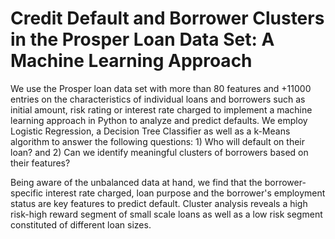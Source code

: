 # Credit Default and Borrower Clusters in the Prosper Loan Data Set: A Machine Learning Approach

 We use the Prosper loan data set with more than 80 features and +11000 entries on the characteristics of individual loans and borrowers such as initial amount, risk rating or interest rate charged to implement a machine learning approach in Python to analyze and predict defaults. We employ Logistic Regression, a Decision Tree Classifier as well as a k-Means algorithm to answer the following questions: 1) Who will default on their loan? and 2) Can we identify meaningful clusters of borrowers based on their features?

Being aware of the unbalanced data at hand, we find that the borrower-specific interest rate charged, loan purpose and the borrower's employment status are key features to predict default. Cluster analysis reveals a high risk-high reward segment of small scale loans as well as a low risk segment constituted of different loan sizes.
